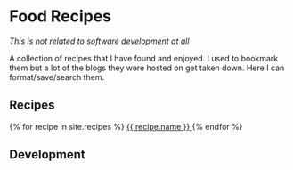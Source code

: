 # Food Recipes

_This is not related to software development at all_

A collection of recipes that I have found and enjoyed.  I used to bookmark them but a lot of the blogs they were hosted on get taken down.  Here I can format/save/search them.

## Recipes

{% for recipe in site.recipes %}
  <a href="{{ recipe.url }}">
    {{ recipe.name }}
  </a>
{% endfor %}

## Development
